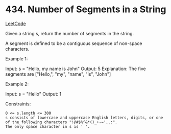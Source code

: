 # 434. Number of Segments in a String

[LeetCode](https://leetcode.com/problems/number-of-segments-in-a-string/)

Given a string s, return the number of segments in the string.

A segment is defined to be a contiguous sequence of non-space characters.



Example 1:

Input: s = "Hello, my name is John"
Output: 5
Explanation: The five segments are ["Hello,", "my", "name", "is", "John"]

Example 2:

Input: s = "Hello"
Output: 1



Constraints:

    0 <= s.length <= 300
    s consists of lowercase and uppercase English letters, digits, or one of the following characters "!@#$%^&*()_+-=',.:".
    The only space character in s is ' '.
